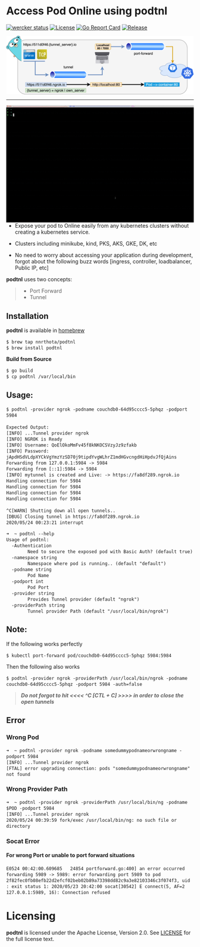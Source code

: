 
Access Pod Online using podtnl
==========
[![wercker status](https://app.wercker.com/status/11cd0df4d8d696f68146c8014eb042c3/s/master "wercker status")](https://app.wercker.com/project/byKey/11cd0df4d8d696f68146c8014eb042c3)
[![License](https://img.shields.io/badge/license-Apache%202.0-blue.svg)](https://opensource.org/licenses/Apache-2.0)
[![Go Report Card](https://goreportcard.com/badge/github.com/narendranathreddythota/podtnl)](https://goreportcard.com/report/github.com/narendranathreddythota/podtnl)
[![Release](https://img.shields.io/badge/release-1.0-brightgreen.svg)](https://github.com/narendranathreddythota/podtnl/releases/tag/1.0)

<img align="center" width="1250" src="docs/images/tunnel.png">
<hr>
<img align="right" width="550" src="docs/images/recorder.gif">

 - Expose your pod to Online easily from any kubernetes clusters without creating a kubernetes service.

 - Clusters including minikube, kind, PKS, AKS, GKE, DK, etc

 - No need to worry about accessing your application during development, forgot about the following buzz words 
   [ingress, controller, loadbalancer, Public IP, etc]

**podtnl** uses two concepts: 
> - Port Forward
> - Tunnel

## Installation
**podtnl** is available in [homebrew](http://brew.sh/)
```shell
$ brew tap nnrthota/podtnl
$ brew install podtnl
```
**Build from Source**
```shell
$ go build 
$ cp podtnl /var/local/bin
```

## Usage:
```shell
$ podtnl -provider ngrok -podname couchdb0-64d95cccc5-5phqz -podport 5984

Expected Output:
[INFO] ...Tunnel provider ngrok
[INFO] NGROK is Ready
[INFO] Username: QoElOkoMmFv45f8kNKOCSVzyJz9zfakb
[INFO] Password: jApdHSdVLdpXYCkVgYmzYzSD70j9tipdYvgWLhrZ1mdHGvcngdHiHpdvJfQjAins
Forwarding from 127.0.0.1:5984 -> 5984
Forwarding from [::1]:5984 -> 5984
[INFO] mytunnel is created and Live: -> https://fa8df289.ngrok.io
Handling connection for 5984
Handling connection for 5984
Handling connection for 5984
Handling connection for 5984

^C[WARN] Shutting down all open tunnels..
[DBUG] Closing tunnel in https://fa8df289.ngrok.io
2020/05/24 00:23:21 interrupt
```
```shell
➜  ~ podtnl --help
Usage of podtnl:
  -Authentication
    	Need to secure the exposed pod with Basic Auth? (default true)
  -namespace string
    	Namespace where pod is running.. (default "default")
  -podname string
    	Pod Name
  -podport int
    	Pod Port
  -provider string
    	Provides Tunnel provider (default "ngrok")
  -providerPath string
    	Tunnel provider Path (default "/usr/local/bin/ngrok")
```
## Note:
If the following works perfectly 

```shell
$ kubectl port-forward pod/couchdb0-64d95cccc5-5phqz 5984:5984
```
Then the following also works
```shell
$ podtnl -provider ngrok -providerPath /usr/local/bin/ngrok -podname couchdb0-64d95cccc5-5phqz -podport 5984 -auth=false
```
> ***Do not forgot to hit <<<< ^C [CTL + C] >>>> in order to close the open tunnels***

## Error
### Wrong Pod 
```shell
➜  ~ podtnl -provider ngrok -podname somedummypodnameorwrongname -podport 5984
[INFO] ...Tunnel provider ngrok
[FTAL] error upgrading connection: pods "somedummypodnameorwrongname" not found
```
### Wrong Provider Path 
```shell
➜  ~ podtnl -provider ngrok -providerPath /usr/local/bin/ng -podname $POD -podport 5984
[INFO] ...Tunnel provider ngrok
2020/05/24 00:39:59 fork/exec /usr/local/bin/ng: no such file or directory
```
### Socat Error
#### For wrong Port or unable to port forward situations
```shell
E0524 00:42:00.609685   24854 portforward.go:400] an error occurred forwarding 5989 -> 5989: error forwarding port 5989 to pod 2f82fec0fb08efb22d2efcf02beb02b89a73398dd82c9a3e82103346c3f074f3, uid : exit status 1: 2020/05/23 20:42:00 socat[30542] E connect(5, AF=2 127.0.0.1:5989, 16): Connection refused
```
Licensing
=========
**podtnl** is licensed under the Apache License, Version 2.0. See
[LICENSE](https://github.com/narendranathreddythota/podtnl/blob/master/LISCENSE) for the full
license text.